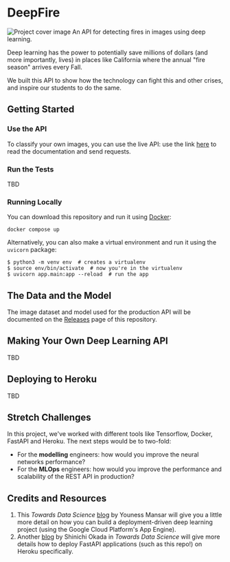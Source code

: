 # DeepFire
![Project cover image](https://i.postimg.cc/d1tr9S2H/Screen-Shot-2021-09-02-at-12-37-00-PM.png)
An API for detecting fires in images using deep learning.

Deep learning has the power to potentially save millions of dollars (and more importantly, lives) in places like California where the annual "fire season" arrives every Fall.

We built this API to show how the technology can fight this and other crises, and inspire our students to do the same.

## Getting Started

### Use the API
To classify your own images, you can use the live API: use the link [here](https://fire-detection-api.herokuapp.com/docs) to read the documentation and send requests.

### Run the Tests
TBD

### Running Locally
You can download this repository and run it using [Docker](https://www.docker.com/get-started):

```docker compose up```

Alternatively, you can also make a virtual environment and run it using the `uvicorn` package:

```
$ python3 -m venv env  # creates a virtualenv
$ source env/bin/activate  # now you're in the virtualenv
$ uvicorn app.main:app --reload  # run the app
```

## The Data and the Model
The image dataset and model used for the production API will be documented on the [Releases](https://github.com/UPstartDeveloper/Fire-Detection-API/releases) page of this repository.

## Making Your Own Deep Learning API

TBD

## Deploying to Heroku

TBD
## Stretch Challenges

In this project, we've worked with different tools like Tensorflow, Docker, FastAPI and Heroku. The next steps would be to two-fold:

- For the **modelling** engineers: how would you improve the neural networks performance?
- For the **MLOps** engineers: how would you improve the performance and scalability of the REST API in production?

## Credits and Resources
1. This *Towards Data Science* [blog](https://towardsdatascience.com/a-step-by-step-tutorial-to-build-and-deploy-an-image-classification-api-95fa449f0f6a) by Youness Mansar will give you a little more detail on how you can build a deployment-driven deep learning project (using the Google Cloud Platform's App Engine).
2. Another [blog](https://towardsdatascience.com/how-to-deploy-your-fastapi-app-on-heroku-for-free-8d4271a4ab9#beb1) by  Shinichi Okada in *Towards Data Science* will give more details how to deploy FastAPI applications (such as this repo!) on Heroku specifically.

